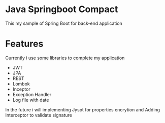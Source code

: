 # Java Springboot Compact
This my sample of Spring Boot for back-end application

# Features
Currently i use some libraries to complete my application
- JWT
- JPA
- REST
- Lombok
- Inceptor 
- Exception Handler
- Log file with date

In the future i will implementing Jyspt for properties encrytion and Adding Interceptor to validate signature
